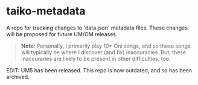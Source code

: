 # taiko-metadata

A repo for tracking changes to 'data.json' metadata files. These changes will be proposed for future UM/OM releases.

> **Note**: Personally, I primarily play 10* Oni songs, and so these songs will typically be where I discover (and fix) inaccuracies. But, these inaccuraries are likely to be present in other difficulties, too.

EDIT: UM5 has been released. This repo is now outdated, and so has been archived.
